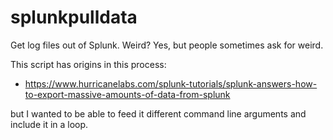 # splunkpulldata
Get log files out of Splunk. Weird? Yes, but people sometimes ask for weird.

This script has origins in this process:

   * https://www.hurricanelabs.com/splunk-tutorials/splunk-answers-how-to-export-massive-amounts-of-data-from-splunk

but I wanted to be able to feed it different command line arguments and include it in a loop.

